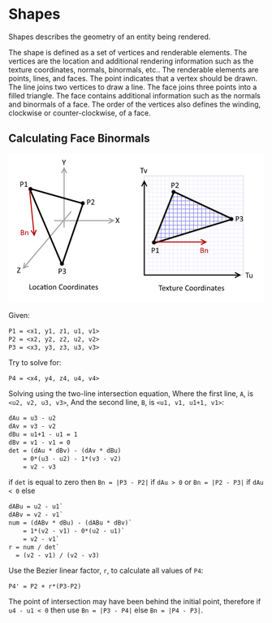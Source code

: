 # Shapes

Shapes describes the geometry of an entity being rendered.

The shape is defined as a set of vertices and renderable elements.
The vertices are the location and additional rendering information such as
the texture coordinates, normals, binormals, etc.. The renderable elements
are points, lines, and faces. The point indicates that a vertex should be
drawn. The line joins two vertices to draw a line. The face joins three
points into a filled triangle. The face contains additional information
such as the normals and binormals of a face. The order of the vertices
also defines the winding, clockwise or counter-clockwise, of a face.

## Calculating Face Binormals

![Image of Location and Texture Coordinate Systems for Calculating Binormals](../../../resources/Binormal.png)

Given:

```None
P1 = <x1, y1, z1, u1, v1>
P2 = <x2, y2, z2, u2, v2>
P3 = <x3, y3, z3, u3, v3>
```

Try to solve for:

```None
P4 = <x4, y4, z4, u4, v4>
```

Solving using the two-line intersection equation,
Where the first line, `A`, is `<u2, v2, u3, v3>`,
And the second line, `B`, is `<u1, v1, u1+1, v1>`:

```None
dAu = u3 - u2
dAv = v3 - v2
dBu = u1+1 - u1 = 1
dBv = v1 - v1 = 0
det = (dAu * dBv) - (dAv * dBu)
    = 0*(u3 - u2) - 1*(v3 - v2)
    = v2 - v3
```

if `det` is equal to zero then
`Bn = |P3 - P2|` if `dAu > 0` or
`Bn = |P2 - P3|` if `dAu < 0`
else

```None
dABu = u2 - u1`
dABv = v2 - v1`
num = (dABv * dBu) - (dABu * dBv)`
    = 1*(v2 - v1) - 0*(u2 - u1)`
    = v2 - v1`
r = num / det`
  = (v2 - v1) / (v2 - v3)
```

Use the Bezier linear factor, `r`, to calculate all values of `P4`:

```None
P4' = P2 + r*(P3-P2)
```

The point of intersection may have been behind the initial point,
therefore if `u4 - u1 < 0` then use `Bn = |P3 - P4|`
else `Bn = |P4 - P3|`.
